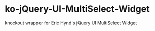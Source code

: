 ko-jQuery-UI-MultiSelect-Widget
===============================

knockout wrapper for Eric Hynd's jQuery UI MultiSelect Widget